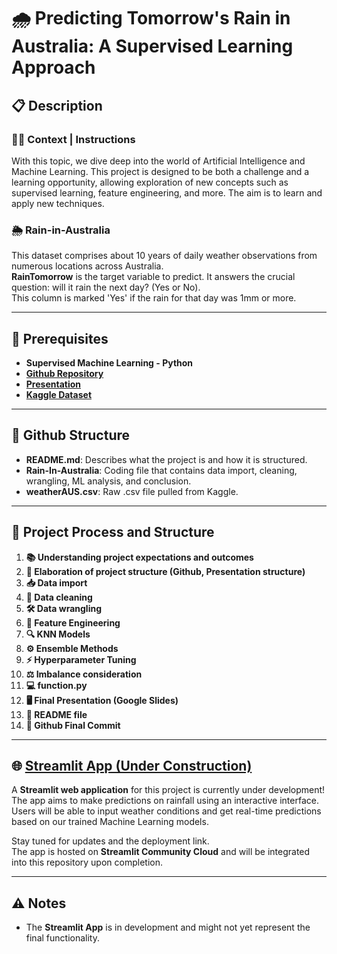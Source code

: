 # 🌧️ Predicting Tomorrow's Rain in Australia: A Supervised Learning Approach

## 📋 Description

### 🧑‍🏫 Context | Instructions
With this topic, we dive deep into the world of Artificial Intelligence and Machine Learning. This project is designed to be both a challenge and a learning opportunity, allowing exploration of new concepts such as supervised learning, feature engineering, and more. The aim is to learn and apply new techniques.

### 🌦️ Rain-in-Australia
This dataset comprises about 10 years of daily weather observations from numerous locations across Australia.  
**RainTomorrow** is the target variable to predict. It answers the crucial question: will it rain the next day? (Yes or No).  
This column is marked 'Yes' if the rain for that day was 1mm or more.

---

## 🔑 Prerequisites

- **Supervised Machine Learning - Python**
- [**Github Repository**](https://github.com/Marc-Bouche/rain-in-australia-supervised-learning)
- [**Presentation**](https://docs.google.com/presentation/d/1-c0O8q5qGmqoJt2G69ED3ow2fba_CXmsvdU_AQ3K2k8/edit#slide=id.p)
- [**Kaggle Dataset**](https://www.kaggle.com/datasets/jsphyg/weather-dataset-rattle-package)

---

## 📂 Github Structure

- **README.md**: Describes what the project is and how it is structured.
- **Rain-In-Australia**: Coding file that contains data import, cleaning, wrangling, ML analysis, and conclusion.
- **weatherAUS.csv**: Raw .csv file pulled from Kaggle.

---

## 🔄 Project Process and Structure

1. **📚 Understanding project expectations and outcomes**
2. **📂 Elaboration of project structure (Github, Presentation structure)**
3. **📥 Data import**
4. **🧹 Data cleaning**
5. **🛠️ Data wrangling**
6. **🔧 Feature Engineering**
7. **🔍 KNN Models**
8. **⚙️ Ensemble Methods**
9. **⚡ Hyperparameter Tuning**
10. **⚖️ Imbalance consideration**
11. **💻 function.py**
12. **🖥️ Final Presentation (Google Slides)**
13. **📜 README file**
14. **💾 Github Final Commit**

---

## 🌐 [Streamlit App (Under Construction)](https://will-it-rain-tomorrow-in-australia.streamlit.app/)

A **Streamlit web application** for this project is currently under development!  
The app aims to make predictions on rainfall using an interactive interface. Users will be able to input weather conditions and get real-time predictions based on our trained Machine Learning models.  

Stay tuned for updates and the deployment link.  
The app is hosted on **Streamlit Community Cloud** and will be integrated into this repository upon completion.

---

## ⚠️ Notes
- The **Streamlit App** is in development and might not yet represent the final functionality.

